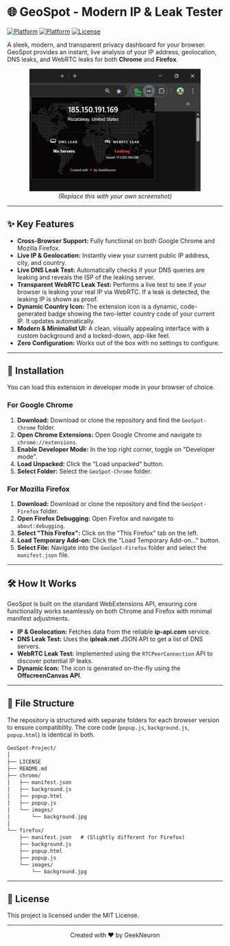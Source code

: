 # 🌐 GeoSpot - Modern IP & Leak Tester

[![Platform](https://img.shields.io/badge/Platform-Chrome-4285F4?style=for-the-badge&logo=googlechrome&logoColor=white)](https://www.google.com/chrome/)
[![Platform](https://img.shields.io/badge/Platform-Firefox-FF7139?style=for-the-badge&logo=firefox-browser&logoColor=white)](https://www.mozilla.org/firefox/browsers/)
[![License](https://img.shields.io/badge/License-MIT-green?style=for-the-badge)](LICENSE)

A sleek, modern, and transparent privacy dashboard for your browser. GeoSpot provides an instant, live analysis of your IP address, geolocation, DNS leaks, and WebRTC leaks for both **Chrome** and **Firefox**.

<p align="center">
  <img src="screenshot.jpg" alt="GeoSpot Popup Screenshot" width="400">
  <br>
  <em>(Replace this with your own screenshot)</em>
</p>

---

## ✨ Key Features

* **Cross-Browser Support:** Fully functional on both Google Chrome and Mozilla Firefox.
* **Live IP & Geolocation:** Instantly view your current public IP address, city, and country.
* **Live DNS Leak Test:** Automatically checks if your DNS queries are leaking and reveals the ISP of the leaking server.
* **Transparent WebRTC Leak Test:** Performs a live test to see if your browser is leaking your real IP via WebRTC. If a leak is detected, the leaking IP is shown as proof.
* **Dynamic Country Icon:** The extension icon is a dynamic, code-generated badge showing the two-letter country code of your current IP. It updates automatically.
* **Modern & Minimalist UI:** A clean, visually appealing interface with a custom background and a locked-down, app-like feel.
* **Zero Configuration:** Works out of the box with no settings to configure.

---

## 🚀 Installation

You can load this extension in developer mode in your browser of choice.

### For Google Chrome

1.  **Download:** Download or clone the repository and find the `GeoSpot-Chrome` folder.
2.  **Open Chrome Extensions:** Open Google Chrome and navigate to `chrome://extensions`.
3.  **Enable Developer Mode:** In the top right corner, toggle on "Developer mode".
4.  **Load Unpacked:** Click the "Load unpacked" button.
5.  **Select Folder:** Select the `GeoSpot-Chrome` folder.

### For Mozilla Firefox

1.  **Download:** Download or clone the repository and find the `GeoSpot-Firefox` folder.
2.  **Open Firefox Debugging:** Open Firefox and navigate to `about:debugging`.
3.  **Select "This Firefox":** Click on the "This Firefox" tab on the left.
4.  **Load Temporary Add-on:** Click the "Load Temporary Add-on..." button.
5.  **Select File:** Navigate into the `GeoSpot-Firefox` folder and select the `manifest.json` file.

---

## 🛠️ How It Works

GeoSpot is built on the standard WebExtensions API, ensuring core functionality works seamlessly on both Chrome and Firefox with minimal manifest adjustments.

* **IP & Geolocation:** Fetches data from the reliable **ip-api.com** service.
* **DNS Leak Test:** Uses the **ipleak.net** JSON API to get a list of DNS servers.
* **WebRTC Leak Test:** Implemented using the `RTCPeerConnection` API to discover potential IP leaks.
* **Dynamic Icon:** The icon is generated on-the-fly using the **OffscreenCanvas API**.

---

## 📁 File Structure

The repository is structured with separate folders for each browser version to ensure compatibility. The core code (`popup.js`, `background.js`, `popup.html`) is identical in both.

```
GeoSpot-Project/
│
├── LICENSE
├── README.md
├── chrome/
│   ├── manifest.json
│   ├── background.js
│   ├── popup.html
│   ├── popup.js
│   └── images/
│       └── background.jpg
│
└── firefox/
    ├── manifest.json   # (Slightly different for Firefox)
    ├── background.js
    ├── popup.html
    ├── popup.js
    └── images/
        └── background.jpg
```

---

## 📄 License

This project is licensed under the MIT License.

---

<p align="center">
  Created with ❤️ by GeekNeuron
</p>
